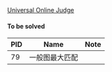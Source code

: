 [Universal Online Judge](http://uoj.ac/)

#### To be solved

|PID|Name|Note|
|--|--|--|
|79|一般图最大匹配||
